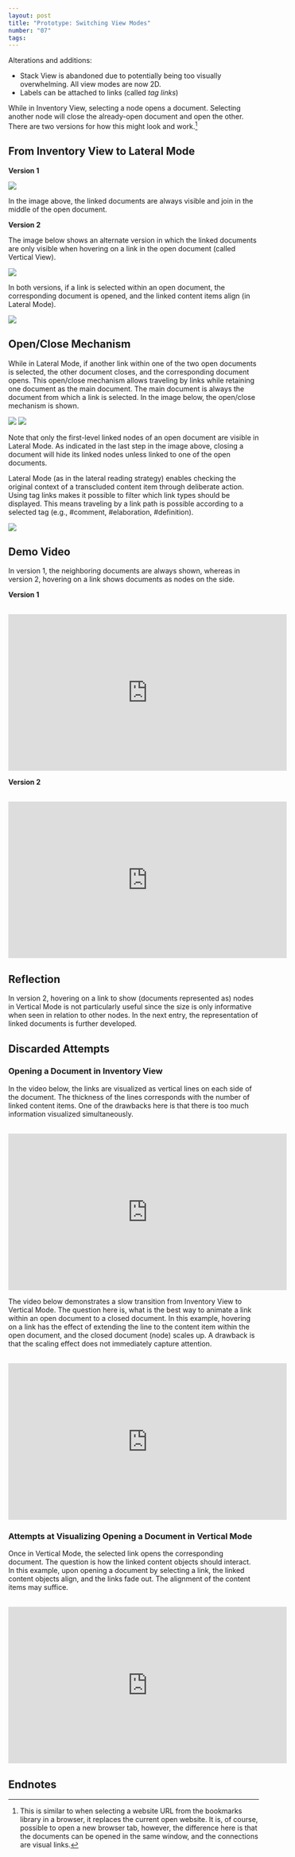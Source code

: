 ```yaml
---
layout: post
title: "Prototype: Switching View Modes"
number: "07"
tags:
---
```


Alterations and additions:
- Stack View is abandoned due to potentially being too visually overwhelming. All view modes are now 2D.
- Labels can be attached to links (called *tag links*)

While in Inventory View, selecting a node opens a document. Selecting another node will close the already-open document and open the other. There are two versions for how this might look and work.[^browser_bookmark]

 [^browser_bookmark]: This is similar to when selecting a website URL from the bookmarks library in a browser, it replaces the current open website. It is, of course, possible to open a new browser tab, however, the difference here is that the documents can be opened in the same window, and the connections are visual links.

## From Inventory View to Lateral Mode

**Version 1**

![](assets/bp_select_expand.png)

In the image above, the linked documents are always visible and join in the middle of the open document.

**Version 2**

The image below shows an alternate version in which the linked documents are only visible when hovering on a link in the open document (called Vertical View).

![](assets/bp_inventory_vertical_lateral.png)

In both versions, if a link is selected within an open document, the corresponding document is opened, and the linked content items align (in Lateral Mode).

![](assets/bp_inventory_to_lateral.png)

## Open/Close Mechanism

While in Lateral Mode, if another link within one of the two open documents is selected, the other document closes, and the corresponding document opens. This open/close mechanism allows traveling by links while retaining one document as the main document. The main document is always the document from which a link is selected. In the image below, the open/close mechanism is shown.

![](assets/bp_vertical_to_lateral.png)
![](assets/bp_lateral_open_close.png)

Note that only the first-level linked nodes of an open document are visible in Lateral Mode. As indicated in the last step in the image above, closing a document will hide its linked nodes unless linked to one of the open documents.

Lateral Mode (as in the lateral reading strategy) enables checking the original context of a transcluded content item through deliberate action. Using tag links makes it possible to filter which link types should be displayed. This means traveling by a link path is possible according to a selected tag (e.g., \#comment, \#elaboration, \#definition).

![](assets/bp_travel_by_links.png)

## Demo Video

In version 1, the neighboring documents are always shown, whereas in version 2, hovering on a link shows documents as nodes on the side.

**Version 1**

<br>
<iframe width="560" height="315" src="https://www.youtube.com/embed/oI5o20Qpypg?controls=0" title="YouTube video player" frameborder="0" allow="accelerometer; autoplay; clipboard-write; encrypted-media; gyroscope; picture-in-picture" allowfullscreen></iframe>
<br>

**Version 2**

<br>
<iframe width="560" height="315" src="https://www.youtube.com/embed/je8Pt7bm3oA?controls=0" title="YouTube video player" frameborder="0" allow="accelerometer; autoplay; clipboard-write; encrypted-media; gyroscope; picture-in-picture" allowfullscreen></iframe>
<br>


## Reflection

In version 2, hovering on a link to show (documents represented as) nodes in Vertical Mode is not particularly useful since the size is only informative when seen in relation to other nodes. In the next entry, the representation of linked documents is further developed.

## Discarded Attempts

### Opening a Document in Inventory View

In the video below, the links are visualized as vertical lines on each side of the document. The thickness of the lines corresponds with the number of linked content items. One of the drawbacks here is that there is too much information visualized simultaneously.

<br>
<iframe width="560" height="315" src="https://www.youtube.com/embed/mS90u173WOY" title="YouTube video player" frameborder="0" allow="accelerometer; autoplay; clipboard-write; encrypted-media; gyroscope; picture-in-picture" allowfullscreen></iframe>
<br>

The video below demonstrates a slow transition from Inventory View to Vertical Mode. The question here is, what is the best way to animate a link within an open document to a closed document. In this example, hovering on a link has the effect of extending the line to the content item within the open document, and the closed document (node) scales up. A drawback is that the scaling effect does not immediately capture attention.

<br>
<iframe width="560" height="315" src="https://www.youtube.com/embed/-fDsP9OiBDU" title="YouTube video player" frameborder="0" allow="accelerometer; autoplay; clipboard-write; encrypted-media; gyroscope; picture-in-picture" allowfullscreen></iframe>
<br>

### Attempts at Visualizing Opening a Document in Vertical Mode

Once in Vertical Mode, the selected link opens the corresponding document. The question is how the linked content objects should interact. In this example, upon opening a document by selecting a link, the linked content objects align, and the links fade out. The alignment of the content items may suffice.

<br>
<iframe width="560" height="315" src="https://www.youtube.com/embed/5ClUV5wzWxc" title="YouTube video player" frameborder="0" allow="accelerometer; autoplay; clipboard-write; encrypted-media; gyroscope; picture-in-picture" allowfullscreen></iframe>
<br>

## Endnotes

